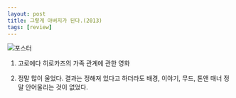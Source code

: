 ```yaml
---
layout: post
title: 그렇게 아버지가 된다.(2013)
tags: [review]
---
```


![포스터](https://user-images.githubusercontent.com/50545088/152669099-6d76c481-51a3-4b5c-bda3-df1572164c38.jpeg)

1. 고로에다 히로카즈의 가족 관계에 관한 영화

2. 정말 많이 울었다. 결과는 정해져 있다고 하더라도 배경, 이야기, 무드, 톤앤 매너 정말 안어울리는 것이 없었다.
